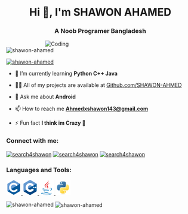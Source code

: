 <h1 align="center">Hi 👋, I'm SHAWON AHAMED</h1>
<h3 align="center">A Noob Programer Bangladesh</h3>
<img align="right" alt="Coding" width="400" src="https://cdn.dribbble.com/users/1162077/screenshots/3848914/programmer.gif">
<p align="left"> <img src="https://komarev.com/ghpvc/?username=shawon-ahamed&label=Profile%20views&color=0e75b6&style=flat" alt="shawon-ahamed" /> </p>

<p align="left"> <a href="https://github.com/ryo-ma/github-profile-trophy"><img src="https://github-profile-trophy.vercel.app/?username=shawon-ahamed" alt="shawon-ahamed" /></a> </p>

- 🌱 I’m currently learning **Python C++ Java**

- 👨‍💻 All of my projects are available at [Github.com/SHAWON-AHMED](Github.com/SHAWON-AHMED)

- 💬 Ask me about **Android**

- 📫 How to reach me **Ahmedxshawon143@gmail.com**

- ⚡ Fun fact **I think im Crazy 🤪**

<h3 align="left">Connect with me:</h3>
<p align="left">
<a href="https://twitter.com/search4shawon" target="blank"><img align="center" src="https://raw.githubusercontent.com/rahuldkjain/github-profile-readme-generator/master/src/images/icons/Social/twitter.svg" alt="search4shawon" height="30" width="40" /></a>
<a href="https://fb.com/search4shawon" target="blank"><img align="center" src="https://raw.githubusercontent.com/rahuldkjain/github-profile-readme-generator/master/src/images/icons/Social/facebook.svg" alt="search4shawon" height="30" width="40" /></a>
<a href="https://instagram.com/search4shawon" target="blank"><img align="center" src="https://raw.githubusercontent.com/rahuldkjain/github-profile-readme-generator/master/src/images/icons/Social/instagram.svg" alt="search4shawon" height="30" width="40" /></a>
</p>

<h3 align="left">Languages and Tools:</h3>
<p align="left"> <a href="https://www.cprogramming.com/" target="_blank" rel="noreferrer"> <img src="https://raw.githubusercontent.com/devicons/devicon/master/icons/c/c-original.svg" alt="c" width="40" height="40"/> </a> <a href="https://www.w3schools.com/cpp/" target="_blank" rel="noreferrer"> <img src="https://raw.githubusercontent.com/devicons/devicon/master/icons/cplusplus/cplusplus-original.svg" alt="cplusplus" width="40" height="40"/> </a> <a href="https://www.java.com" target="_blank" rel="noreferrer"> <img src="https://raw.githubusercontent.com/devicons/devicon/master/icons/java/java-original.svg" alt="java" width="40" height="40"/> </a> <a href="https://www.python.org" target="_blank" rel="noreferrer"> <img src="https://raw.githubusercontent.com/devicons/devicon/master/icons/python/python-original.svg" alt="python" width="40" height="40"/> </a> </p>

<p><img align="left" src="https://github-readme-stats.vercel.app/api/top-langs?username=shawon-ahamed&show_icons=true&locale=en&layout=compact" alt="shawon-ahamed" /></p>

<p>&nbsp;<img align="center" src="https://github-readme-stats.vercel.app/api?username=shawon-ahamed&show_icons=true&locale=en" alt="shawon-ahamed" /></p>
